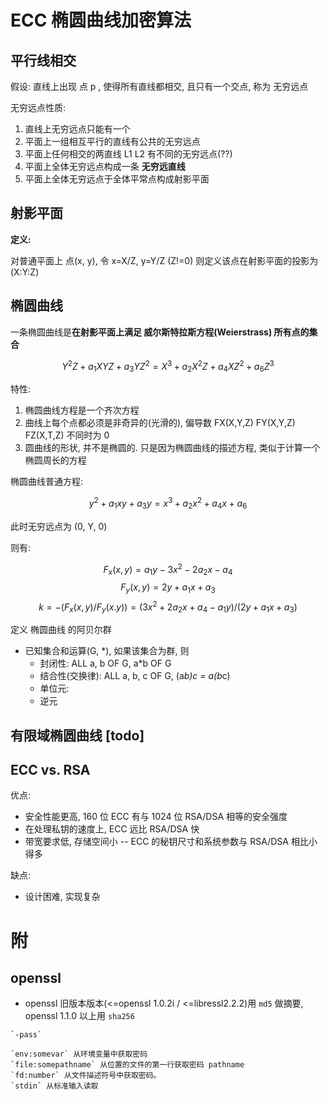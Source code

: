 # ECC 椭圆曲线加密算法

## 平行线相交

假设: 直线上出现 点 p , 使得所有直线都相交, 且只有一个交点, 称为 无穷远点

无穷远点性质:

1. 直线上无穷远点只能有一个
2. 平面上一组相互平行的直线有公共的无穷远点
3. 平面上任何相交的两直线 L1 L2 有不同的无穷远点(??)
4. 平面上全体无穷远点构成一条 **无穷远直线**
5. 平面上全体无穷远点于全体平常点构成射影平面

## 射影平面

**定义:**

对普通平面上 点(x, y), 令 x=X/Z, y=Y/Z (Z!=0)
则定义该点在射影平面的投影为 (X:Y:Z)

## 椭圆曲线

一条椭圆曲线是**在射影平面上满足 威尔斯特拉斯方程(Weierstrass) 所有点的集合**

$${Y^2Z + a_1XYZ + a_3YZ^2 = X^3 + a_2X^2Z + a_4XZ^2 + a_6Z^3}$$

特性:

1. 椭圆曲线方程是一个齐次方程
2. 曲线上每个点都必须是非奇异的(光滑的), 偏导数 FX(X,Y,Z) FY(X,Y,Z) FZ(X,T,Z) 不同时为 0
3. 圆曲线的形状, 并不是椭圆的. 只是因为椭圆曲线的描述方程, 类似于计算一个椭圆周长的方程

椭圆曲线普通方程:

$${y^2 + a_1xy + a_3y = x^3 + a_2x^2 + a_4x + a_6}$$

此时无穷远点为 (0, Y, 0)

则有:

$${F_x(x, y) = a_1y - 3x^2 - 2a_2x - a_4}$$
$${F_y(x, y) = 2y + a_1x + a_3}$$
$${k = -(F_x(x, y)/F_y(x. y)) = (3x^2 + 2a_2x + a_4 - a_1y)/(2y + a_1x + a_3)}$$

定义 椭圆曲线 的阿贝尔群

- 已知集合和运算(G, *), 如果该集合为群, 则
  - 封闭性: ALL a, b OF G, a*b OF G
  - 结合性(交换律): ALL a, b, c OF G, (a*b)*c = a*(b*c)
  - 单位元: 
  - 逆元

## 有限域椭圆曲线 [todo]

## ECC vs. RSA

优点:
- 安全性能更高, 160 位 ECC 有与 1024 位 RSA/DSA 相等的安全强度
- 在处理私钥的速度上, ECC 远比 RSA/DSA 快
- 带宽要求低, 存储空间小 -- ECC 的秘钥尺寸和系统参数与 RSA/DSA 相比小得多

缺点:
- 设计困难, 实现复杂

# 附

## openssl

- openssl 旧版本版本(<=openssl 1.0.2i / <=libressl2.2.2)用 `md5` 做摘要, openssl 1.1.0 以上用 `sha256`

```shell
`-pass`

`env:somevar` 从环境变量中获取密码
`file:somepathname` 从位置的文件的第一行获取密码 pathname
`fd:number` 从文件描述符号中获取密码。
`stdin` 从标准输入读取
```

